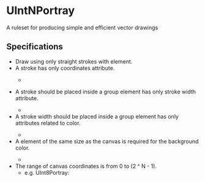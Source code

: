 # UIntNPortray

A ruleset for producing simple and efficient vector drawings

## Specifications

- Draw using only straight strokes with <path> element.
- A stroke <path> has only coordinates attribute.
  - > <path d="" />
- A stroke <path> should be placed inside a group element has only stroke width attribute.
  - <g stroke-width="" />
- A stroke width <g> should be placed inside a group element has only attributes related to color.
  - <g stroke="" opacity="" stroke-opacity=""/>
- A <rect> element of the same size as the canvas is required for the background color.
  - <rect width="100%" height="100%" fill="" />
- The range of canvas coordinates is from 0 to (2 ^ N - 1).
  - e.g. UInt8Portray: <svg xmlns="http://www.w3.org/2000/svg" viewBox="0 0 255 255" />
